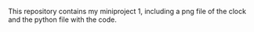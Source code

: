 This repository contains my miniproject 1, including a png file of the clock and the python file with the code. 
